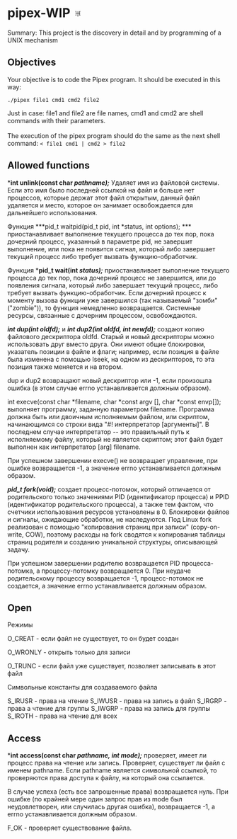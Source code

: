 # pipex-WIP ♅
Summary: This project is the discovery in detail and by programming of a UNIX mechanism

## Objectives 

Your objective is to code the Pipex program.
It should be executed in this way:

``./pipex file1 cmd1 cmd2 file2``

Just in case: file1 and file2 are file names, cmd1 and cmd2 are shell commands with
their parameters.
<br>
<br>
The execution of the pipex program should do the same as the next shell command:
``< file1 cmd1 | cmd2 > file2``

## Allowed functions

 ***int unlink(const char *pathname);*** Удаляет имя из файловой системы. Если это имя было последней ссылкой на файл и больше нет процессов, которые держат этот файл открытым, данный файл удаляется и место, которое он занимает освобождается для дальнейшего использования.

Функция ***pid_t waitpid(pid_t pid, int *status, int options); *** приостанавливает выполнение текущего процесса до тех пор, пока дочерний процесс, указанный в параметре pid, не завершит выполнение, или пока не появится сигнал, который либо завершает текущий процесс либо требует вызвать функцию-обработчик.

Функция ***pid_t wait(int *status);*** приостанавливает выполнение текущего процесса до тех пор, пока дочерний процесс не завершится, или до появления сигнала, который либо завершает текущий процесс, либо требует вызвать функцию-обработчик. Если дочерний процесс к моменту вызова функции уже завершился (так называемый "зомби" ("zombie")), то функция немедленно возвращается. Системные ресурсы, связанные с дочерним процессом, освобождаются.

***int dup(int oldfd);*** и ***int dup2(int oldfd, int newfd);*** создают копию файлового дескриптора oldfd.
Старый и новый дескрипторы можно использовать друг вместо друга. Они имеют общие блокировки, указатель позиции в файле и флаги; например, если позиция в файле была изменена с помощью lseek, на одном из дескрипторов, то эта позиция также меняется и на втором.

dup и dup2 возвращают новый дескриптор или -1, если произошла ошибка (в этом случае errno устанавливается должным образом).

int execve(const char *filename, char *const argv [], char *const envp[]); выполняет программу, заданную параметром filename. Программа должна быть или двоичным исполняемым файлом, или скриптом, начинающимся со строки вида "#! интерпретатор [аргументы]". В последнем случае интерпретатор -- это правильный путь к исполняемому файлу, который не является скриптом; этот файл будет выполнен как интерпретатор [arg] filename.

При успешном завершении execve() не возвращает управление, при ошибке возвращается -1, а значение errno устанавливается должным образом. 

***pid_t fork(void);*** создает процесс-потомок, который отличается от родительского только значениями PID (идентификатор процесса) и PPID (идентификатор родительского процесса), а также тем фактом, что счетчики использования ресурсов установлены в 0. Блокировки файлов и сигналы, ожидающие обработки, не наследуются.
Под Linux fork реализован с помощью "копирования страниц при записи" (copy-on-write, COW), поэтому расходы на fork сводятся к копирования таблицы страниц родителя и созданию уникальной структуры, описывающей задачу. 

При успешном завершении родителю возвращается PID процесса-потомка, а процессу-потомку возвращается 0. При неудаче родительскому процессу возвращается -1, процесс-потомок не создается, а значение errno устанавливается должным образом.  

## Open
Режимы

O_CREAT - если файл не существует, то он будет создан

O_WRONLY - открыть только для записи

O_TRUNC - если файл уже существует, позволяет записывать в этот файл

Символьные константы для создаваемого файла

S_IRUSR - права на чтение
S_IWUSR - права на запись в файл
S_IRGRP - права а чтение для группы
S_IWGRP - права на запись для группы
S_IROTH - права на чтение для всех

## Access

***int access(const char *pathname, int mode);*** проверяет, имеет ли процесс права на чтение или запись. Проверяет, существует ли файл с именем pathname. Если pathname является символьной ссылкой, то проверяются права доступа к файлу, на который она ссылается.

В случае успеха (есть все запрошенные права) возвращается нуль. При ошибке (по крайней мере один запрос прав из mode был неудовлетворен, или случилась другая ошибка), возвращается -1, а errno устанавливается должным образом. 

F_OK - проверяет существование файла.